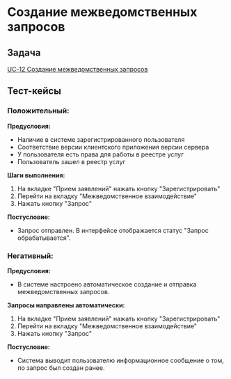# Создание межведомственных запросов

## Задача

[UC-12 Создание межведомственных запросов](../requirements.md#_21)

## Тест-кейсы

### Положительный:

**Предусловия:**

- Наличие в системе зарегистрированного пользователя
- Соответствие версии клиентского приложения версии сервера
- У пользователя есть права для работы в реестре услуг
- Пользователь зашел в реестр услуг

**Шаги выполнения:**

1. На вкладке "Прием заявлений" нажать кнопку "Зарегистрировать"
2. Перейти на вкладку "Межведомственное взаимодействие"
3. Нажать кнопку "Запрос"

**Постусловие:**

- Запрос отправлен. В интерфейсе отображается статус "Запрос обрабатывается".

### Негативный:

**Предусловия:**

- В системе настроено автоматическое создание и отправка межведомственных запросов.

**Запросы направлены автоматически:**

1. На вкладке "Прием заявлений" нажать кнопку "Зарегистрировать"
2. Перейти на вкладку "Межведомственное взаимодействие"
3. Нажать кнопку "Запрос"

**Постусловие:**

- Система выводит пользователю информационное сообщение о том, по запрос был создан ранее.